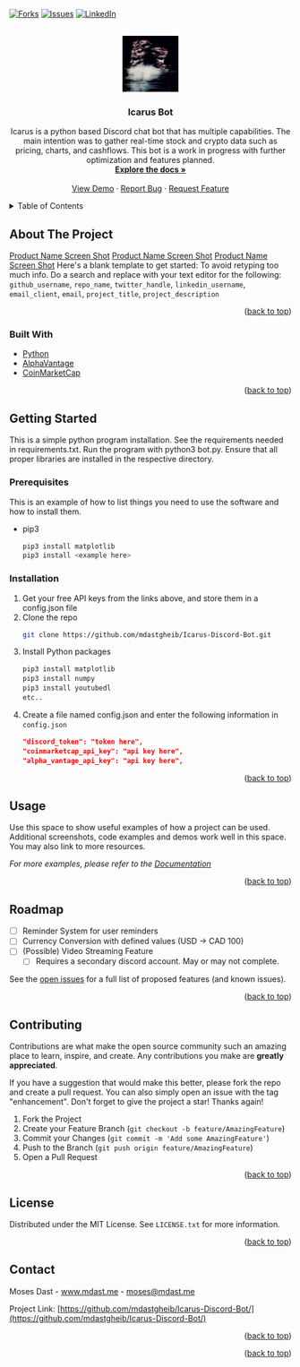 <div id="top"></div>
<!-- PROJECT SHIELDS -->

[![Forks][forks-shield]][forks-url]
[![Issues][issues-shield]][issues-url]
[![LinkedIn][linkedin-shield]][linkedin-url]

<!-- PROJECT LOGO -->
<br />
<div align="center">
  <a href="https://github.com/mdastgheib/Icarus-Discord-Bot/">
    <img src="images/logo.jpg" alt="Logo" width="100" height="100">
  </a>

<h3 align="center">Icarus Bot</h3>

  <p align="center">
    Icarus is a python based Discord chat bot that has multiple capabilities. The main intention was to gather real-time stock and crypto data such as pricing, charts, and cashflows. This bot is a work in progress with further optimization and features planned.
    <br />
    <a href="https://github.com/mdastgheib/Icarus-Discord-Bot"><strong>Explore the docs »</strong></a>
    <br />
    <br />
    <a href="https://github.com/mdastgheib/Icarus-Discord-Bot">View Demo</a>
    ·
    <a href="https://github.com/mdastgheib/Icarus-Discord-Bot/issues">Report Bug</a>
    ·
    <a href="https://github.com/mdastgheib/Icarus-Discord-Bot/issues">Request Feature</a>
  </p>
</div>



<!-- TABLE OF CONTENTS -->
<details>
  <summary>Table of Contents</summary>
  <ol>
    <li>
      <a href="#about-the-project">About The Project</a>
      <ul>
        <li><a href="#built-with">Built With</a></li>
      </ul>
    </li>
    <li>
      <a href="#getting-started">Getting Started</a>
      <ul>
        <li><a href="#prerequisites">Prerequisites</a></li>
        <li><a href="#installation">Installation</a></li>
      </ul>
    </li>
    <li><a href="#usage">Usage</a></li>
    <li><a href="#roadmap">Roadmap</a></li>
    <li><a href="#license">License</a></li>
    <li><a href="#contact">Contact</a></li>
  </ol>
</details>



<!-- ABOUT THE PROJECT -->
## About The Project

[Product Name Screen Shot][stockPrice-screenshot]
[Product Name Screen Shot][cryptoPrice-screenshot]
[Product Name Screen Shot][cashflow-screenshot]
Here's a blank template to get started: To avoid retyping too much info. Do a search and replace with your text editor for the following: `github_username`, `repo_name`, `twitter_handle`, `linkedin_username`, `email_client`, `email`, `project_title`, `project_description`

<p align="right">(<a href="#top">back to top</a>)</p>



### Built With

* [Python](https://www.python.org/)
* [AlphaVantage](https://www.alphavantage.co/)
* [CoinMarketCap](https://coinmarketcap.com/api/)

<p align="right">(<a href="#top">back to top</a>)</p>



<!-- GETTING STARTED -->
## Getting Started

This is a simple python program installation. See the requirements needed in requirements.txt.
Run the program with python3 bot.py. Ensure that all proper libraries are installed in the respective directory.

### Prerequisites

This is an example of how to list things you need to use the software and how to install them.
* pip3
  ```sh
  pip3 install matplotlib
  pip3 install <example here>
  ```

### Installation

1. Get your free API keys from the links above, and store them in a config.json file
2. Clone the repo
   ```sh
   git clone https://github.com/mdastgheib/Icarus-Discord-Bot.git
   ```
3. Install Python packages
   ```sh
   pip3 install matplotlib
   pip3 install numpy
   pip3 install youtubedl
   etc..
   ```
4. Create a file named config.json and enter the following information in `config.json`
   ```json
   "discord_token": "token here",
   "coinmarketcap_api_key": "api key here",
   "alpha_vantage_api_key": "api key here",
   ```

<p align="right">(<a href="#top">back to top</a>)</p>



<!-- USAGE EXAMPLES -->
## Usage

Use this space to show useful examples of how a project can be used. Additional screenshots, code examples and demos work well in this space. You may also link to more resources.

_For more examples, please refer to the [Documentation](https://example.com)_

<p align="right">(<a href="#top">back to top</a>)</p>



<!-- ROADMAP -->
## Roadmap

- [ ] Reminder System for user reminders
- [ ] Currency Conversion with defined values (USD -> CAD 100)
- [ ] (Possible) Video Streaming Feature
    - [ ] Requires a secondary discord account. May or may not complete.

See the [open issues](https://github.com/mdastgheib/Icarus-Discord-Bot/issues) for a full list of proposed features (and known issues).

<p align="right">(<a href="#top">back to top</a>)</p>



<!-- CONTRIBUTING -->
## Contributing

Contributions are what make the open source community such an amazing place to learn, inspire, and create. Any contributions you make are **greatly appreciated**.

If you have a suggestion that would make this better, please fork the repo and create a pull request. 
You can also simply open an issue with the tag "enhancement".
Don't forget to give the project a star! Thanks again!

1. Fork the Project
2. Create your Feature Branch (`git checkout -b feature/AmazingFeature`)
3. Commit your Changes (`git commit -m 'Add some AmazingFeature'`)
4. Push to the Branch (`git push origin feature/AmazingFeature`)
5. Open a Pull Request

<p align="right">(<a href="#top">back to top</a>)</p>

<!-- LICENSE -->
## License

Distributed under the MIT License. See `LICENSE.txt` for more information.

<p align="right">(<a href="#top">back to top</a>)</p>



<!-- CONTACT -->
## Contact

Moses Dast - www.mdast.me - moses@mdast.me

Project Link: [https://github.com/mdastgheib/Icarus-Discord-Bot/](https://github.com/mdastgheib/Icarus-Discord-Bot/)

<p align="right">(<a href="#top">back to top</a>)</p>



<!-- ACKNOWLEDGMENTS 
## Acknowledgments

* []()
* []()
* []()
-->

<p align="right">(<a href="#top">back to top</a>)</p>

<!-- MARKDOWN LINKS & IMAGES -->
<!-- https://www.markdownguide.org/basic-syntax/#reference-style-links -->
[forks-shield]: https://img.shields.io/github/forks/github_username/repo_name.svg?style=for-the-badge
[forks-url]: https://github.com/mdastgheib/Icarus-Discord-Bot/
[issues-shield]: https://img.shields.io/github/issues/github_username/repo_name.svg?style=for-the-badge
[issues-url]: https://github.com/mdastgheib/Icarus-Discord-Bot/issues
[linkedin-shield]: https://img.shields.io/badge/-LinkedIn-black.svg?style=for-the-badge&logo=linkedin&colorB=555
[linkedin-url]: https://www.linkedin.com/in/mdast
[help-screenshot]: images/help.png
[cashflow-screenshot]: images/cashflow.png
[stockPrice-screenshot]: images/stockPrice.png
[cryptoPrice-screenshot]: images/cryptoPrice.png
[gas-screenshot]: images/gas.png
[poll-screenshot]: images/poll.png

